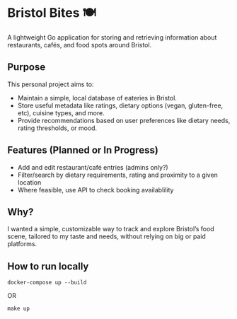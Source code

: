 # Bristol Bites 🍽️

A lightweight Go application for storing and retrieving information about restaurants, cafés, and food spots around Bristol.

## Purpose

This personal project aims to:

- Maintain a simple, local database of eateries in Bristol.
- Store useful metadata like ratings, dietary options (vegan, gluten-free, etc), cuisine types, and more.
- Provide recommendations based on user preferences like dietary needs, rating thresholds, or mood.

## Features (Planned or In Progress)

- Add and edit restaurant/café entries (admins only?)
- Filter/search by dietary requirements, rating and proximity to a given location
- Where feasible, use API to check booking availablility

## Why?

I wanted a simple, customizable way to track and explore Bristol’s food scene, tailored to my taste and needs, without relying on big or paid platforms.

## How to run locally

```
docker-compose up --build
```

OR 

```
make up
````